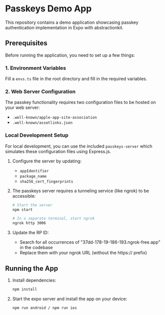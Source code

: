 
# Passkeys Demo App

This repository contains a demo application showcasing passkey authentication implementation in Expo with abstractionkit.

## Prerequisites

Before running the application, you need to set up a few things:

### 1. Environment Variables

Fill a `envs.ts` file in the root directory and fill in the required variables.

### 2. Web Server Configuration

The passkey functionality requires two configuration files to be hosted on your web server:

- `.well-known/apple-app-site-association`
- `.well-known/assetlinks.json`

### Local Development Setup

For local development, you can use the included `passkeys-server` which simulates these configuration files using Express.js.

1. Configure the server by updating:
   - `appIdentifier` 
   - `package_name`
   - `sha256_cert_fingerprints`

2. The passkeys server requires a tunneling service (like ngrok) to be accessible:
   ```bash
   # Start the server
   npm start
   
   # In a separate terminal, start ngrok
   ngrok http 3006
   ```

3. Update the RP ID:
   - Search for all occurrences of "37dd-178-19-186-193.ngrok-free.app" in the codebase
   - Replace them with your ngrok URL (without the https:// prefix)

## Running the App

1. Install dependencies:
   ```bash
   npm install
   ```

2. Start the expo server and install the app on your device:
   ```bash
   npm run android / npm run ios
   ```
